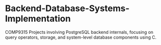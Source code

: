 # Backend-Database-Systems-Implementation
COMP9315 Projects involving PostgreSQL backend internals, focusing on query operators, storage, and system-level database components using C.
